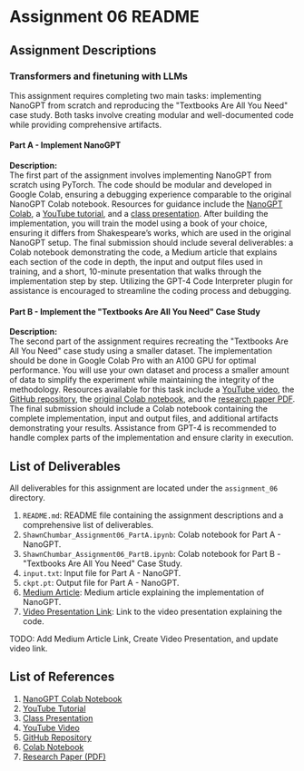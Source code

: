 # Assignment 06 README

## Assignment Descriptions

### Transformers and finetuning with LLMs

This assignment requires completing two main tasks: implementing NanoGPT from scratch and reproducing the "Textbooks Are All You Need" case study. Both tasks involve creating modular and well-documented code while providing comprehensive artifacts.

#### Part A - Implement NanoGPT

**Description:**  
The first part of the assignment involves implementing NanoGPT from scratch using PyTorch. The code should be modular and developed in Google Colab, ensuring a debugging experience comparable to the original NanoGPT Colab notebook. Resources for guidance include the [NanoGPT Colab](https://colab.research.google.com/drive/1JMLa53HDuA-i7ZBmqV7ZnA3c_fvtXnx-?usp=sharing), a [YouTube tutorial](https://www.youtube.com/watch?v=kCc8FmEb1nY&t=18s), and a [class presentation](https://docs.google.com/presentation/d/1fk8QlODYkBTTH4ftw8M7Sw_tmhJa8KB97s7dYP6s4mI/edit#slide=id.g24535d0c6d4_0_178). After building the implementation, you will train the model using a book of your choice, ensuring it differs from Shakespeare’s works, which are used in the original NanoGPT setup. The final submission should include several deliverables: a Colab notebook demonstrating the code, a Medium article that explains each section of the code in depth, the input and output files used in training, and a short, 10-minute presentation that walks through the implementation step by step. Utilizing the GPT-4 Code Interpreter plugin for assistance is encouraged to streamline the coding process and debugging.

#### Part B - Implement the "Textbooks Are All You Need" Case Study

**Description:**  
The second part of the assignment requires recreating the "Textbooks Are All You Need" case study using a smaller dataset. The implementation should be done in Google Colab Pro with an A100 GPU for optimal performance. You will use your own dataset and process a smaller amount of data to simplify the experiment while maintaining the integrity of the methodology. Resources available for this task include a [YouTube video](https://www.youtube.com/watch?v=gmFi6W8DPdM), the [GitHub repository](https://github.com/jina-ai/textbook), the [original Colab notebook](https://colab.research.google.com/drive/1T4IfGfDJ8uxgU8XBPpMZivw_JThzdQim?usp=sharing), and the [research paper PDF](https://arxiv.org/pdf/2306.11644.pdf). The final submission should include a Colab notebook containing the complete implementation, input and output files, and additional artifacts demonstrating your results. Assistance from GPT-4 is recommended to handle complex parts of the implementation and ensure clarity in execution.

## List of Deliverables

All deliverables for this assignment are located under the `assignment_06` directory.

1. `README.md`: README file containing the assignment descriptions and a comprehensive list of deliverables.
2. `ShawnChumbar_Assignment06_PartA.ipynb`: Colab notebook for Part A - NanoGPT.
3. `ShawnChumbar_Assignment06_PartB.ipynb`: Colab notebook for Part B - "Textbooks Are All You Need" Case Study.
4. `input.txt`: Input file for Part A - NanoGPT.
5. `ckpt.pt`: Output file for Part A - NanoGPT.
6. [Medium Article](https://www.medium.com): Medium article explaining the implementation of NanoGPT.
7. [Video Presentation Link](https://www.youtube.com): Link to the video presentation explaining the code.

TODO: Add Medium Article Link, Create Video Presentation, and update video link.

## List of References

1. [NanoGPT Colab Notebook](https://colab.research.google.com/drive/1JMLa53HDuA-i7ZBmqV7ZnA3c_fvtXnx-?usp=sharing)
2. [YouTube Tutorial](https://www.youtube.com/watch?v=kCc8FmEb1nY&t=18s)
3. [Class Presentation](https://docs.google.com/presentation/d/1fk8QlODYkBTTH4ftw8M7Sw_tmhJa8KB97s7dYP6s4mI/edit#slide=id.g24535d0c6d4_0_178)
4. [YouTube Video](https://www.youtube.com/watch?v=gmFi6W8DPdM)
5. [GitHub Repository](https://github.com/jina-ai/textbook)
6. [Colab Notebook](https://colab.research.google.com/drive/1T4IfGfDJ8uxgU8XBPpMZivw_JThzdQim?usp=sharing)
7. [Research Paper (PDF)](https://arxiv.org/pdf/2306.11644.pdf)
